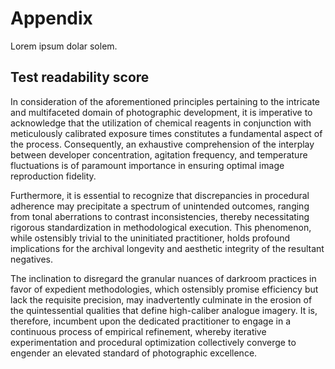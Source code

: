 # Appendix

Lorem ipsum dolar solem. 


## Test readability score

In consideration of the aforementioned principles pertaining to the intricate and multifaceted domain of photographic development, it is imperative to acknowledge that the utilization of chemical reagents in conjunction with meticulously calibrated exposure times constitutes a fundamental aspect of the process. Consequently, an exhaustive comprehension of the interplay between developer concentration, agitation frequency, and temperature fluctuations is of paramount importance in ensuring optimal image reproduction fidelity.

Furthermore, it is essential to recognize that discrepancies in procedural adherence may precipitate a spectrum of unintended outcomes, ranging from tonal aberrations to contrast inconsistencies, thereby necessitating rigorous standardization in methodological execution. This phenomenon, while ostensibly trivial to the uninitiated practitioner, holds profound implications for the archival longevity and aesthetic integrity of the resultant negatives.

The inclination to disregard the granular nuances of darkroom practices in favor of expedient methodologies, which ostensibly promise efficiency but lack the requisite precision, may inadvertently culminate in the erosion of the quintessential qualities that define high-caliber analogue imagery. It is, therefore, incumbent upon the dedicated practitioner to engage in a continuous process of empirical refinement, whereby iterative experimentation and procedural optimization collectively converge to engender an elevated standard of photographic excellence.